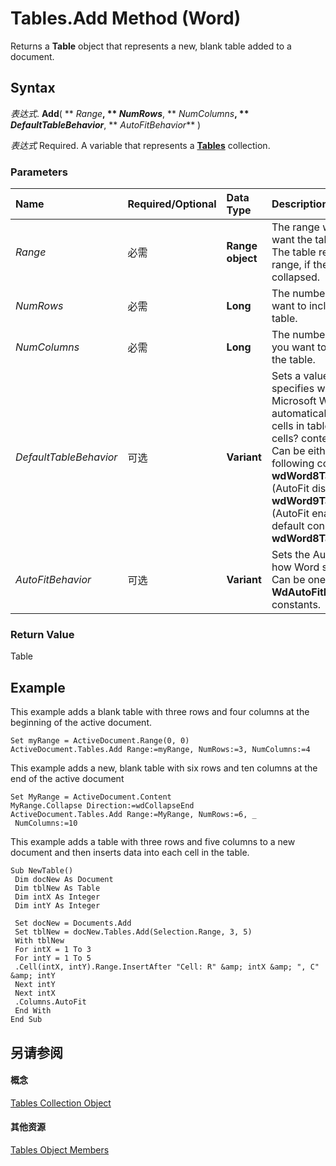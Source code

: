 
# Tables.Add Method (Word)

Returns a  **Table** object that represents a new, blank table added to a document.


## Syntax

 _表达式_. **Add**( ** _Range_**, ** _NumRows_**, ** _NumColumns_**, ** _DefaultTableBehavior_**, ** _AutoFitBehavior_** )

 _表达式_ Required. A variable that represents a **[Tables](068a3d0f-0b19-3927-cb0a-7fb0d0fd8e52.md)** collection.


### Parameters



|**Name**|**Required/Optional**|**Data Type**|**Description**|
|:-----|:-----|:-----|:-----|
| _Range_|必需|**Range object**|The range where you want the table to appear. The table replaces the range, if the range isn't collapsed.|
| _NumRows_|必需|**Long**|The number of rows you want to include in the table.|
| _NumColumns_|必需|**Long**|The number of columns you want to include in the table.|
| _DefaultTableBehavior_|可选|**Variant**|Sets a value that specifies whether Microsoft Word automatically resizes cells in tables to fit the cells? contents (AutoFit). Can be either of the following constants:  **wdWord8TableBehavior** (AutoFit disabled) or **wdWord9TableBehavior** (AutoFit enabled). The default constant is **wdWord8TableBehavior**.|
| _AutoFitBehavior_|可选|**Variant**|Sets the AutoFit rules for how Word sizes tables. Can be one of the  **WdAutoFitBehavior** constants.|

### Return Value

Table


## Example

This example adds a blank table with three rows and four columns at the beginning of the active document.


```
Set myRange = ActiveDocument.Range(0, 0) 
ActiveDocument.Tables.Add Range:=myRange, NumRows:=3, NumColumns:=4
```

This example adds a new, blank table with six rows and ten columns at the end of the active document




```
Set MyRange = ActiveDocument.Content 
MyRange.Collapse Direction:=wdCollapseEnd 
ActiveDocument.Tables.Add Range:=MyRange, NumRows:=6, _ 
 NumColumns:=10
```

This example adds a table with three rows and five columns to a new document and then inserts data into each cell in the table.




```
Sub NewTable() 
 Dim docNew As Document 
 Dim tblNew As Table 
 Dim intX As Integer 
 Dim intY As Integer 
 
 Set docNew = Documents.Add 
 Set tblNew = docNew.Tables.Add(Selection.Range, 3, 5) 
 With tblNew 
 For intX = 1 To 3 
 For intY = 1 To 5 
 .Cell(intX, intY).Range.InsertAfter "Cell: R" &amp; intX &amp; ", C" &amp; intY 
 Next intY 
 Next intX 
 .Columns.AutoFit 
 End With 
End Sub
```


## 另请参阅


#### 概念


[Tables Collection Object](068a3d0f-0b19-3927-cb0a-7fb0d0fd8e52.md)
#### 其他资源


[Tables Object Members](http://msdn.microsoft.com/library/8bde1cd9-9175-d49c-52e4-fa4e59ec8c13%28Office.15%29.aspx)